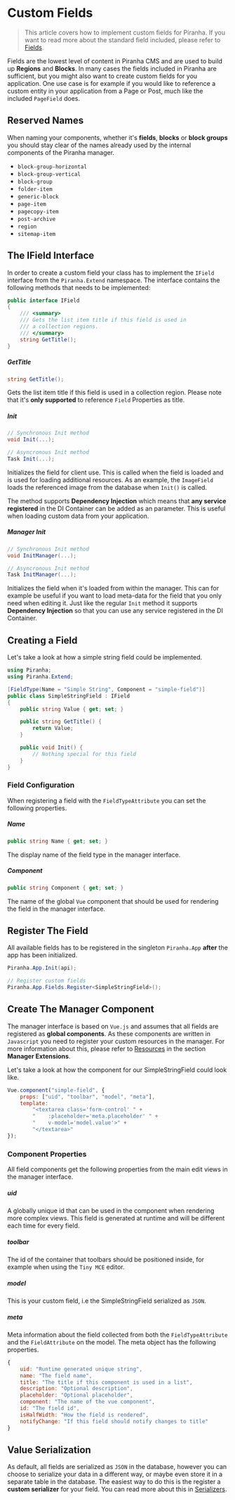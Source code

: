# Custom Fields

> This article covers how to implement custom fields for Piranha. If you want to read more about the standard field included, please refer to [Fields](../).

Fields are the lowest level of content in Piranha CMS and are used to build up **Regions** and **Blocks**. In many cases the fields included in Piranha are sufficient, but you might also want to create custom fields for you application. One use case is for example if you would like to reference a custom entity in your application from a Page or Post, much like the included `PageField` does.

## Reserved Names

When naming your components, whether it's **fields**, **blocks** or **block groups** you should stay clear of the names already used by the internal components of the Piranha manager.

* `block-group-horizontal`
* `block-group-vertical`
* `block-group`
* `folder-item`
* `generic-block`
* `page-item`
* `pagecopy-item`
* `post-archive`
* `region`
* `sitemap-item`

## The IField Interface

In order to create a custom field your class has to implement the `IField` interface from the `Piranha.Extend` namespace. The interface contains the following methods that needs to be implemented:

~~~ csharp
public interface IField
{
    /// <summary>
    /// Gets the list item title if this field is used in
    /// a collection regions.
    /// </summary>
    string GetTitle();
}
~~~

##### GetTitle

~~~ csharp
string GetTitle();
~~~

Gets the list item title if this field is used in a collection region. Please note that it's **only supported** to reference `Field` Properties as title.

##### Init

~~~ csharp
// Synchronous Init method
void Init(...);

// Asyncronous Init method
Task Init(...);
~~~

Initializes the field for client use. This is called when the field is loaded and is used for loading additional resources. As an example, the `ImageField` loads the referenced image from the database when `Init()` is called.

The method supports **Dependency Injection** which means that **any service registered** in the DI Container can be added as an parameter. This is useful when loading custom data from your application.

##### Manager Init

~~~ csharp
// Synchronous Init method
void InitManager(...);

// Asyncronous Init method
Task InitManager(...);
~~~

Initializes the field when it's loaded from within the manager. This can for example be useful if you want to load meta-data for the field that you only need when editing it. Just like the regular `Init` method it supports **Dependency Injection** so that you can use any service registered in the DI Container.

## Creating a Field

Let's take a look at how a simple string field could be implemented.

~~~ csharp
using Piranha;
using Piranha.Extend;

[FieldType(Name = "Simple String", Component = "simple-field")]
public class SimpleStringField : IField
{
    public string Value { get; set; }

    public string GetTitle() {
        return Value;
    }

    public void Init() {
        // Nothing special for this field
    }
}
~~~

### Field Configuration

When registering a field with the `FieldTypeAttribute` you can set the following properties.

##### Name

~~~ csharp
public string Name { get; set; }
~~~

The display name of the field type in the manager interface.

##### Component

~~~ csharp
public string Component { get; set; }
~~~

The name of the global `Vue` component that should be used for rendering the field in the manager interface.

## Register The Field

All available fields has to be registered in the singleton `Piranha.App` **after** the app has been initialized.

~~~ csharp
Piranha.App.Init(api);

// Register custom fields
Piranha.App.Fields.Register<SimpleStringField>();
~~~

## Create The Manager Component

The manager interface is based on `Vue.js` and assumes that all fields are registered as **global components**. As these components are written in `Javascript` you need to register your custom resources in the manager. For more information about this, please refer to [Resources](../manager-extensions/resources) in the section **Manager Extensions**.

Let's take a look at how the component for our SimpleStringField could look like.

~~~ js
Vue.component("simple-field", {
    props: ["uid", "toolbar", "model", "meta"],
    template:
        "<textarea class='form-control' " +
        "    :placeholder='meta.placeholder' " +
        "    v-model='model.value'>" +
        "</textarea>"
});
~~~

### Component Properties

All field components get the following properties from the main edit views in the manager interface.

##### uid

A globally unique id that can be used in the component when rendering more complex views. This field is generated at runtime and will be different each time for every field.

##### toolbar

The id of the container that toolbars should be positioned inside, for example when using the `Tiny MCE` editor.

##### model

This is your custom field, i.e the SimpleStringField serialized as `JSON`.

##### meta

Meta information about the field collected from both the `FieldTypeAttribute` and the `FieldAttribute` on the model. The meta object has the following properties.

~~~ js
{
    uid: "Runtime generated unique string",
    name: "The field name",
    title: "The title if this component is used in a list",
    description: "Optional description",
    placeholder: "Optional placeholder",
    component: "The name of the vue component",
    id: "The field id",
    isHalfWidth: "How the field is rendered",
    notifyChange: "If this field should notify changes to title"
}
~~~

## Value Serialization

As default, all fields are serialized as `JSON` in the database, however you can choose to serialize your data in a different way, or maybe even store it in a separate table in the database. The easiest way to do this is the register a **custom serializer** for your field. You can read more about this in [Serializers](serializers).
